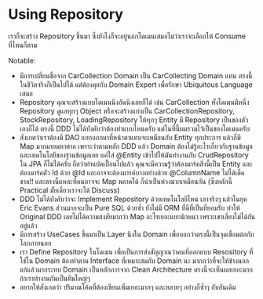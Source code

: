 # Using Repository

เราก็จะสร้าง Repository ขึ้นมา ซึ่งยังไงก็จะอยู่นอกโดเมนเสมอไม่ว่าเราจะเลือกให้ Consume ที่ไหนก็ตาม

Notable:

- มีการเปลี่ยนชื่อจาก CarCollection Domain เป็น CarCollecting Domain แทน ตรงนี้ในชีวิตจริงก็เป็นไปได้ แต่ต้องคุยกับ Domain Expert เพื่อรักษา Ubiquitous Language เสมอ
- Repository คุณจะสร้างแบบโดเมนนึงอันนึงเลยก็ได้ เช่น CarCollection ทั้งโดเมนมีหนึ่ง Repository ดูแลทุกๆ Object หรือจะสร้างแบ่งเป็น CarCollectionRepository, StockRepository, LoadingRepository ให้ทุกๆ Entity มี Repository เป็นของตัวเองก็ได้ ตรงนี้ DDD ไม่ได้บังคับว่าต้องทำแบบไหนครับ แต่ในที่นี้ผมรวมไว้เป็นของโดเมนครับ
- สังเกตว่าเราต้องมี DAO แยกออกมาที่หน้าตาแทบจะเหมือนกับ Entity ทุกประการ แล้วก็มี Map มากมายมหาศาล เพราะว่าตามหลัก DDD แล้ว Domain ต้องไม่รู้อะไรเกี่ยวกับฐานข้อมูลและเทคโนโลยีของฐานข้อมูลเลย แค่ใส่ @Entity เข้าไปให้มันทำงานกับ CrudRepository ใน JPA ก็ไม่ได้ครับ ถือว่าทำแปดเปื้อนไปแล้ว คุณจะมีความรู้ว่าต้องมาร์คสิ่งนี้เป็น Entity และต้องมาร์คตัว Id ด้วย @Id และอาจจะต้องมารค์บางอย่างด้วย @ColumnName ไม่ได้เด็ดขาด!! และตรงนี้แหละที่คนอาจจะ Map พลาดได้ ก็น่าเป็นห่วงมากเหมือนกัน (ซึ่งหลักนี้ Practical มั้ยเดี๋ยวเราจะได้ Discuss)
- DDD ไม่ได้บังคับว่าจะ Implement Repository ด้วยเทคโนโลยีไหน เอาจริงๆ แล้วในยุค Eric Evans ส่วนมากจะเป็น Pure SQL ด้วยซ้ำ ยังไม่มี ORM ที่ดีที่เป็นที่ยอมรับ ทำให้ Original DDD เลยไม่ได้ความสงสัยมากว่า Map อะไรเยอะแยะนักหนา เพราะเขาเลี่ยงไม่ได้กันอยู่แล้ว
- มีการสร้าง UseCases ขึ้นมาเป็น Layer นึงใน Domain เพื่อบอกว่าตรงนี้เป็นจุดเชื่อมต่อกับโลกภายนอก
- เรา Define Repository ในโดเมน เพื่อเป็นการส่งสัญญาณว่าคนที่ออกแบบ Resository ที่ใช้ใน Domain ต้องทำตาม Interface ที่เหมาะสมกับ Domain นะ มากกว่าที่จะให้ข้างนอกแก้แล้วมากระทบ Domain เป็นหลักการจาก Clean Architecture ตรงนี้จะเห็นผลเยอะมากถ้าเราทำงานกันเป็นทีมใหญ่ๆ
- อยากให้สังเกตว่า ปริมาณโค้ดที่ต้องเขียนเพิ่มเยอะมากๆ และหลายๆ อย่างก็ซ้ำๆ กับอันเดิม
